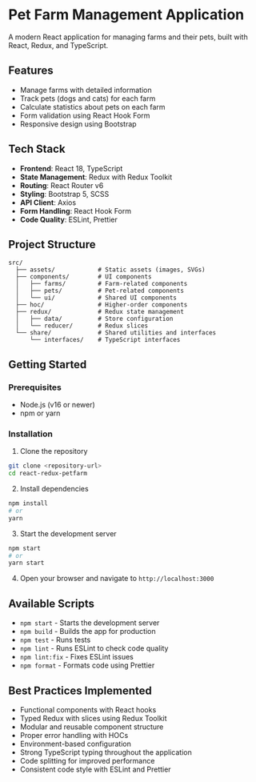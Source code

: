 # Pet Farm Management Application

A modern React application for managing farms and their pets, built with React, Redux, and TypeScript.

## Features

- Manage farms with detailed information
- Track pets (dogs and cats) for each farm
- Calculate statistics about pets on each farm
- Form validation using React Hook Form
- Responsive design using Bootstrap

## Tech Stack

- **Frontend**: React 18, TypeScript
- **State Management**: Redux with Redux Toolkit
- **Routing**: React Router v6
- **Styling**: Bootstrap 5, SCSS
- **API Client**: Axios
- **Form Handling**: React Hook Form
- **Code Quality**: ESLint, Prettier

## Project Structure

```
src/
  ├── assets/            # Static assets (images, SVGs)
  ├── components/        # UI components
  │   ├── farms/         # Farm-related components
  │   ├── pets/          # Pet-related components
  │   └── ui/            # Shared UI components
  ├── hoc/               # Higher-order components
  ├── redux/             # Redux state management
  │   ├── data/          # Store configuration
  │   └── reducer/       # Redux slices
  └── share/             # Shared utilities and interfaces
      └── interfaces/    # TypeScript interfaces
```

## Getting Started

### Prerequisites

- Node.js (v16 or newer)
- npm or yarn

### Installation

1. Clone the repository
```bash
git clone <repository-url>
cd react-redux-petfarm
```

2. Install dependencies
```bash
npm install
# or
yarn
```

3. Start the development server
```bash
npm start
# or
yarn start
```

4. Open your browser and navigate to `http://localhost:3000`

## Available Scripts

- `npm start` - Starts the development server
- `npm build` - Builds the app for production
- `npm test` - Runs tests
- `npm lint` - Runs ESLint to check code quality
- `npm lint:fix` - Fixes ESLint issues
- `npm format` - Formats code using Prettier

## Best Practices Implemented

- Functional components with React hooks
- Typed Redux with slices using Redux Toolkit
- Modular and reusable component structure
- Proper error handling with HOCs
- Environment-based configuration
- Strong TypeScript typing throughout the application
- Code splitting for improved performance
- Consistent code style with ESLint and Prettier
